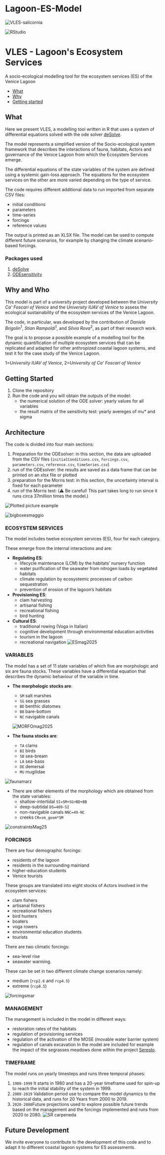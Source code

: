 # Lagoon-ES-Model
![VLES-salicornia](https://github.com/user-attachments/assets/04a0d529-3a88-49ab-ad03-f3266b77dabf)

![RStudio](https://img.shields.io/badge/RStudio-4285F4?style=for-the-badge&logo=rstudio&logoColor=white)
# VLES - Lagoon's Ecosystem Services
A socio-ecological modelling tool for the ecosystem services (ES) of the Venice Lagoon

- [What](#what)
- [Why](#why)
- [Getting started](#getting-started) 


## What

Here we present VLES, a modelling tool written in R that uses a system of differential equations solved with the ode solver [deSolve](https://cran.r-project.org/web/packages/deSolve/index.html).

The model represents a simplified version of the Socio-ecological system framework that describes the interactions of fauna,
habitats, Actors and governance of the Venice Lagoon from which the Ecosystem Services emerge.

The differential equations of the state variables of the system are defined using a systemic gain-loss approach.
The equations for the ecosystem services on the other are more varied depending on the type of service.

The code requires different additional data to run imported from separate CSV files:
* initial conditions
* parameters
* time-series
* forcings
* reference values

The output is printed as an XLSX file. The model can be used to compute different future scenarios,
for example by changing the climate scenario-based forcings.

### Packages used
1. [deSolve](https://cran.r-project.org/web/packages/deSolve/index.html)
2. [ODEsensitivity](https://cran.r-project.org/web/packages/ODEsensitivity/index.html)


## Why and Who
This model is part of a university project developed between the _University Ca' Foscari of Venice_ and the _University IUAV of
Venice_ to assess the ecological sustainability of the ecosystem services of the Venice Lagoon.

The code, in particular, was developed by the contribution of _Daniele Brigolin_<sup>1</sup>, _Stian Rampoldi_<sup>1</sup>, and _Silvia Rova_<sup>2</sup>, as part of their research work.

The goal is to propose a possible example of a modelling tool for the dynamic quantification of multiple ecosystem services that can be 
replicated and adapted for other anthropized coastal lagoon systems, and test it for the case study of the Venice Lagoon.

1=_University IUAV of Venice_,
2=_University of Ca' Foscari of Venice_

## Getting Started
1. Clone the repository
2. Run the code and you will obtain the outputs of the model:
   * the numerical solution of the ODE solver: yearly values for all variables
   * the result matrix of the sensitivity test: yearly avereges of mu* and sigma

<!-- 
See if it's possible to have the relative path of the csv files in the R code,
that way people can directly clone the repository and run the code,
withouth the need to change anything.
-->

<!--
*Original text*:
To run the code, download the R file and the five CSV files and put them in a chosen folder.
Open the R file and modify the path of files to the one you are currently using.
Now you can run the code and obtain the outputs of the model: the solution of the ODE solver and the of the sensitivity test. 
-->

## Architecture

The code is divided into four main sections: 
1. Preparation for the ODEsolver:
  in this section, the data are uploaded from the CSV files
  (`initialConditions.csv`, `forcings.csv`, `parameters.csv`, `reference.csv`, `timeSeries.csv`)
2. run of the ODEsolver:
  the results are saved as a data frame that can be printed on an xlsx file or plotted
3. preparation for the Morris test:
  in this section, the uncertainty interval is fixed for each parameter 
4. run of the Morris test:
   (⚠️ Be careful! This part takes long to run since it runs circa 37million times the model.)

<!-- Could be nice to have a picture of a plotted example -->
<picture>
 <source media="(prefers-color-scheme: dark)" srcset="YOUR-DARKMODE-IMAGE">
 <source media="(prefers-color-scheme: light)" srcset="YOUR-LIGHTMODE-IMAGE">
 <img alt="Plotted picture example" src="plotted-example-image">
</picture>

![bigboxesmaggio](https://github.com/user-attachments/assets/f279560a-412a-4c72-ae1e-a89c67d06cf4)

### ECOSYSTEM SERVICES

The model includes twelve ecosystem services (ES), four for each category.

These emerge from the internal interactions and are:
<!--
ES => Ecosystem Service ?
In this case it's more comprehensible if '(ES)' is added in the phrase above, so it's easier to understand
-->
* **Regulating ES**:
  - lifecycle maintenance (LCM) by the habitats’ nursery function
  - water purification of the seawater from nitrogen loads by vegetated habitats
  - climate regulation by ecosystemic processes of carbon sequestration
  - prevention of erosion of the lagoon’s habitats
* **Provisioning ES**:
  - clam harvesting
  - artisanal fishing
  - recreational fishing
  - bird hunting
* **Cultural ES**:
  - traditional rowing (Voga in Italian)
  - cognitive development through environmental education activities
  - tourism in the lagoon
  - recreational navigation
![ESmag2025](https://github.com/user-attachments/assets/2421d1bd-e964-4f03-a43f-d59791edb90c)

### VARIABLES

The model has a set of 11 state variables of which five are morphologic and six are fauna stocks. 
These variables have a differential equation that describes the dynamic behaviour of the variable in time.

* **The morphologic stocks are**:
  - `SM` salt marshes
  - `SG` sea grasses
  - `BD` benthic diatomes
  - `BB` bare-bottom
  - `NC` navigable canals
    
  ![MORFOmag2025](https://github.com/user-attachments/assets/ccdc6711-1115-42b0-8887-e654601dc3d6)

* **The fauna stocks are**:
  - `TA` clams
  - `BI` birds
  - `SB` sea-bream
  - `LA` sea-bass
  - `DE` demersal
  - `MU` mugilidae
  
 ![faunamarz](https://github.com/user-attachments/assets/67750a34-09e0-4cc6-8e10-d093331a07c3)

* There are other elements of the morphology which are obtained from the state variables:
  - shallow-intertidal `SI=SM+SG+BD+BB`
  - deep-subtidal `DS=409-SI`
  - non-navigable canals `NNC=49-NC`
  - creeks `CR=sm_geom*SM`
    
![constraintsMag25](https://github.com/user-attachments/assets/36d8b122-ca5c-4b0f-8953-dfe9efbffc46)

### FORCINGS

There are four demographic forcings:
* residents of the lagoon
* residents in the surrounding mainland
* higher-education students
* Venice tourists

These groups are translated into eight stocks of Actors involved in the ecosystem services:
* clam fishers
* artisanal fishers
* recreational fishers
* bird hunters
* boaters
* voga rowers
* environmental education students
* tourists

There are two climatic forcings:
* sea-level rise
* seawater warming.

These can be set in two different climate change scenarios namely:
* medium (`rcp2.6` and `rcp4.5`)
* extreme (`rcp8.5`)

![forcingsmar](https://github.com/user-attachments/assets/3f1fe75c-ac96-47ba-8bbf-e20f6d3e24f8)

### MANAGEMENT

The management is included in the model in different ways:
* restoration rates of the habitats
* regulation of provisioning services
* regulation of the activation of the MOSE (movable water barrier system)
* regulation of canals excavation
In the model are included for example the impact of the segrasses meadows done within the project [Seresto](https://www.isprambiente.gov.it/it/progetti/cartella-progetti-in-corso/acque-interne-e-marino-costiere-1/progetti-conclusi/life-seresto).

### TIMEFRAME

The model runs on yearly timesteps and runs three temporal phases:
1. `1980-1999` It starts in 1980 and has a 20-year timeframe used for spin-up to reach the initial stability of the system in 1999.
2. `2000-2019` Validation period use to compare the model dynamics to the historical data, and runs for 20 Years from 2000 to 2019.
3. `2020-2080`Future projections used to explore possible future trends based on the management and the forcings implemented and runs from 2020 to 2080.
![SR carpeneda](https://github.com/user-attachments/assets/17d54371-1986-416d-ad95-898e122ebda2)

## Future Development
We invite everyone to contribute to the development of this code and to adapt it to different coastal lagoon systems for ES assessments.

